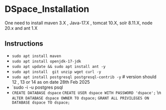 # DSpace_Installation

 One need to install maven 3.X , Java-17.X , tomcat 10.X, solr 8.11.X, node 20.x and ant 1.X

 ## Instructions
 -  `sudo apt install maven`
 -   `sudo apt install openjdk-17-jdk`
 -   `sudo apt update && sudo apt install ant -y`
 -   `sudo apt install  git unzip wget curl -y`
 -   `sudo apt install postgresql postgresql-contrib -y`  # version should 12 , 13 or 14 as on date 28th Feb 2025
 -   `sudo -i -u postgres psql
 -  `CREATE DATABASE dspace`
     `CREATE USER dspace WITH PASSWORD 'dspace';` \n
     `ALTER DATABASE dspace OWNER TO dspace;`
     `GRANT ALL PRIVILEGES ON DATABASE dspace TO dspace;`


